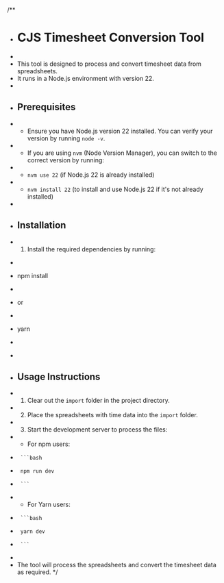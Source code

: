 /**
 * # CJS Timesheet Conversion Tool
 * 
 * This tool is designed to process and convert timesheet data from spreadsheets. 
 * It runs in a Node.js environment with version 22.
 * 
 * ## Prerequisites
 * - Ensure you have Node.js version 22 installed. You can verify your version by running `node -v`.
 * - If you are using `nvm` (Node Version Manager), you can switch to the correct version by running:
 *   - `nvm use 22` (if Node.js 22 is already installed)
 *   - `nvm install 22` (to install and use Node.js 22 if it's not already installed)
 * 
 * ## Installation
 * 1. Install the required dependencies by running:
 *    ```bash
 *    npm install
 *    ```
 *    or
 *    ```bash
 *    yarn
 *    ```
 * 
 * ## Usage Instructions
 * 1. Clear out the `import` folder in the project directory.
 * 2. Place the spreadsheets with time data into the `import` folder.
 * 3. Start the development server to process the files:
 *    - For npm users:
 *      ```bash
 *      npm run dev
 *      ```
 *    - For Yarn users:
 *      ```bash
 *      yarn dev
 *      ```
 * 
 * The tool will process the spreadsheets and convert the timesheet data as required.
 */